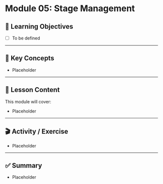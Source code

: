 # Module 05: Stage Management

## 🎯 Learning Objectives
- [ ] To be defined

---

## 📖 Key Concepts
- Placeholder

---

## 📝 Lesson Content
This module will cover:
- Placeholder

---

## 🎬 Activity / Exercise
- Placeholder

---

## ✅ Summary
- Placeholder
